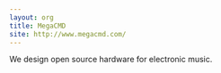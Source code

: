 ```yaml
---
layout: org
title: MegaCMD
site: http://www.megacmd.com/
---
```

We design open source hardware for electronic music.
